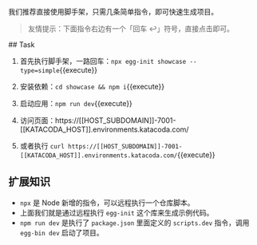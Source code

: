 我们推荐直接使用脚手架，只需几条简单指令，即可快速生成项目。

> 友情提示：下面指令右边有一个「回车 ↩」符号，直接点击即可。

## Task

1. 首先执行脚手架，一路回车：`npx egg-init showcase --type=simple`{{execute}}

2. 安装依赖：`cd showcase && npm i`{{execute}}

3. 启动应用：`npm run dev`{{execute}}

4. 访问页面：https://[[HOST_SUBDOMAIN]]-7001-[[KATACODA_HOST]].environments.katacoda.com/

5. 或者执行 `curl https://[[HOST_SUBDOMAIN]]-7001-[[KATACODA_HOST]].environments.katacoda.com/`{{execute}}

## 扩展知识

- `npx` 是 Node 新增的指令，可以远程执行一个仓库脚本。
- 上面我们就是通过远程执行 `egg-init` 这个库来生成示例代码。
- `npm run dev` 是执行了 `package.json` 里面定义的 `scripts.dev` 指令，调用 `egg-bin dev` 启动了项目。